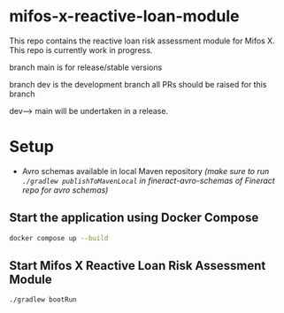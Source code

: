 # mifos-x-reactive-loan-module
This repo contains the reactive loan risk assessment module for Mifos X. This repo is currently work in progress.

branch main is for release/stable versions

branch dev is the development branch all PRs should be raised for this branch

dev--> main will be undertaken in a release.

# Setup

- Avro schemas available in local Maven repository
  *(make sure to run `./gradlew publishToMavenLocal` in fineract-avro-schemas of Fineract repo for avro schemas)*

## Start the application using Docker Compose

```bash
docker compose up --build
```

## Start Mifos X Reactive Loan Risk Assessment Module

```bash
./gradlew bootRun
```
